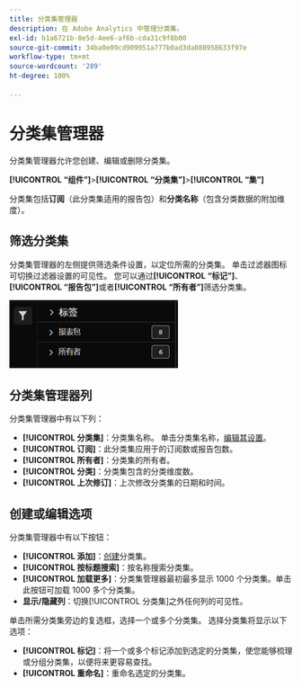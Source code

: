 ```yaml
---
title: 分类集管理器
description: 在 Adobe Analytics 中管理分类集。
exl-id: b1a6721b-8e5d-4ee6-af6b-cda31c9f8b00
source-git-commit: 34ba0e09cd909951a777b0ad3da080958633f97e
workflow-type: tm+mt
source-wordcount: '289'
ht-degree: 100%

---
```


# 分类集管理器

分类集管理器允许您创建、编辑或删除分类集。

**[!UICONTROL “组件”]**>**[!UICONTROL “分类集”]**>**[!UICONTROL “集”]**

分类集包括&#x200B;**订阅**（此分类集适用的报告包）和&#x200B;**分类名称**（包含分类数据的附加维度）。

## 筛选分类集

分类集管理器的左侧提供筛选条件设置，以定位所需的分类集。 单击过滤器图标可切换过滤器设置的可见性。 您可以通过&#x200B;**[!UICONTROL “标记”]**、**[!UICONTROL “报告包”]**&#x200B;或者&#x200B;**[!UICONTROL “所有者”]**&#x200B;筛选分类集。

![分类集过滤器](../assets/classification-set-filters.png)

## 分类集管理器列

分类集管理器中有以下列：

* **[!UICONTROL 分类集]**：分类集名称。 单击分类集名称，[编辑其设置](settings.md)。
* **[!UICONTROL 订阅]**：此分类集应用于的订阅数或报告包数。
* **[!UICONTROL 所有者]**：分类集的所有者。
* **[!UICONTROL 分类]**：分类集包含的分类维度数。
* **[!UICONTROL 上次修订]**：上次修改分类集的日期和时间。

## 创建或编辑选项

分类集管理器中有以下按钮：

* **[!UICONTROL 添加]**：[创建](create.md)分类集。
* **[!UICONTROL 按标题搜索]**：按名称搜索分类集。
* **[!UICONTROL 加载更多]**：分类集管理器最初最多显示 1000 个分类集。单击此按钮可加载 1000 多个分类集。
* **显示/隐藏列**：切换[!UICONTROL 分类集]之外任何列的可见性。

单击所需分类集旁边的复选框，选择一个或多个分类集。 选择分类集将显示以下选项：

* **[!UICONTROL 标记]**：将一个或多个标记添加到选定的分类集，使您能够梳理或分组分类集，以便将来更容易查找。
* **[!UICONTROL 重命名]**：重命名选定的分类集。
